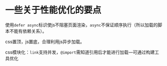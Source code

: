 # 一些关于性能优化的要点

使用`defer async`标识使js不阻塞页面渲染，`async`不保证顺序执行（所以加载的脚本不能有依赖关系）。

css置顶，js置底，合理利用js异步加载。

css模块化：`link`支持并发，`@import`需知道引用后才能进行加载—可通过构建工具优化